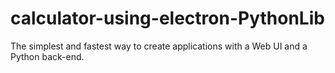 # calculator-using-electron-PythonLib
The simplest and fastest way to create applications with a Web UI and a Python back-end.

